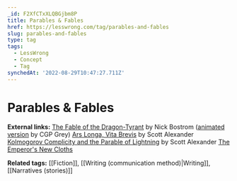 ```yaml
---
_id: F2XfCTxXLQBGjbm8P
title: Parables & Fables
href: https://lesswrong.com/tag/parables-and-fables
slug: parables-and-fables
type: tag
tags:
  - LessWrong
  - Concept
  - Tag
synchedAt: '2022-08-29T10:47:27.711Z'
---
```


# Parables & Fables

**External links:**
[The Fable of the Dragon-Tyrant](https://nickbostrom.com/fable/dragon.html) by Nick Bostrom ([animated version](https://www.youtube.com/watch?v=cZYNADOHhVY) by CGP Grey)
[Ars Longa, Vita Brevis](https://slatestarcodex.com/2017/11/09/ars-longa-vita-brevis/) by Scott Alexander
[Kolmogorov Complicity and the Parable of Lightning](https://slatestarcodex.com/2017/10/23/kolmogorov-complicity-and-the-parable-of-lightning/) by Scott Alexander
[The Emperor's New Cloths](https://andersen.sdu.dk/vaerk/hersholt/TheEmperorsNewClothes_e.html)

**Related tags:** [[Fiction]], [[Writing (communication method)|Writing]], [[Narratives (stories)]]
